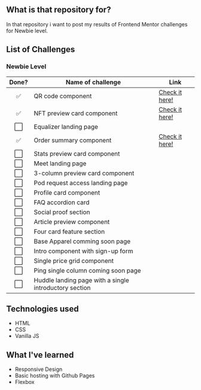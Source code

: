 ## What is that repository for?
In that repository i want to post my results of Frontend Mentor challenges for Newbie level.

## List of Challenges

### Newbie Level

| Done?                 | Name of challenge                                         | Link  |
| :-------------------: | --------------------------------------------------------- | ----- |        
| :white_check_mark:    | QR code component | [Check it here!](https://portalion.github.io/Frontend-Mentor/Qr_code_component/) |
| :white_check_mark:    | NFT preview card component | [Check it here!](https://portalion.github.io/Frontend-Mentor/nft-preview-card-component/) |
| :white_large_square:  | Equalizer landing page                                    |       |
| :white_check_mark:    | Order summary component | [Check it here!](https://portalion.github.io/Frontend-Mentor/Order_summary_component/) |
| :white_large_square:  | Stats preview card component                              |       |
| :white_large_square:  | Meet landing page                                         |       |
| :white_large_square:  | 3-column preview card component                           |       |
| :white_large_square:  | Pod request access landing page                           |       |
| :white_large_square:  | Profile card component                                    |       |
| :white_large_square:  | FAQ accordion card                                        |       |
| :white_large_square:  | Social proof section                                      |       |
| :white_large_square:  | Article preview component                                 |       |
| :white_large_square:  | Four card feature section                                 |       |
| :white_large_square:  | Base Apparel comming soon page                            |       |
| :white_large_square:  | Intro component with sign-up form                         |       |
| :white_large_square:  | Single price grid component                               |       |
| :white_large_square:  | Ping single column coming soon page                       |       |
| :white_large_square:  | Huddle landing page with a single introductory section    |       |

## Technologies used
- HTML
- CSS
- Vanilla JS

## What I've learned
- Responsive Design
- Basic hosting with Github Pages
- Flexbox
